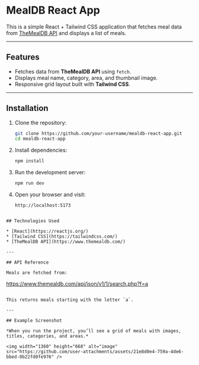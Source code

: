 # MealDB React App

This is a simple React + Tailwind CSS application that fetches meal data from [TheMealDB API](https://www.themealdb.com/api.php) and displays a list of meals.

---

## Features

* Fetches data from **TheMealDB API** using `fetch`.
* Displays meal name, category, area, and thumbnail image.
* Responsive grid layout built with **Tailwind CSS**.

---

## Installation

1. Clone the repository:

   ```bash
   git clone https://github.com/your-username/mealdb-react-app.git
   cd mealdb-react-app
   ```

2. Install dependencies:

   ```bash
   npm install
   ```

3. Run the development server:

   ```bash
   npm run dev
   ```

4. Open your browser and visit:

   ```
   http://localhost:5173
  
```
## Technologies Used

* [React](https://reactjs.org/)
* [Tailwind CSS](https://tailwindcss.com/)
* [TheMealDB API](https://www.themealdb.com/)

---

## API Reference

Meals are fetched from:

```
https://www.themealdb.com/api/json/v1/1/search.php?f=a
```

This returns meals starting with the letter `a`.

---

## Example Screenshot

*When you run the project, you’ll see a grid of meals with images, titles, categories, and areas.*

<img width="1360" height="668" alt="image" src="https://github.com/user-attachments/assets/21e8d0e4-759a-4de6-bbed-0b22fd0fe976" />



